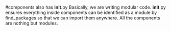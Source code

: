 #components also has __init__.py 
Basically, we are writing modular code. 
__init__.py ensures everything inside components can be identified as a module by find_packages so that we can import them anywhere.
All the components are nothing but modules.